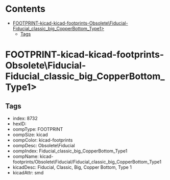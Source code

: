 



Contents
========

* [FOOTPRINT-kicad-kicad-footprints-Obsolete\Fiducial-Fiducial_classic_big_CopperBottom_Type1>](#footprint-kicad-kicad-footprints-obsoletefiducial-fiducial_classic_big_copperbottom_type1)
	* [Tags](#tags)

# FOOTPRINT-kicad-kicad-footprints-Obsolete\Fiducial-Fiducial_classic_big_CopperBottom_Type1>

## Tags

- index: 8732
- hexID: 
- oompType: FOOTPRINT
- oompSize: kicad
- oompColor: kicad-footprints
- oompDesc: Obsolete\Fiducial
- oompIndex: Fiducial_classic_big_CopperBottom_Type1
- oompName: kicad-footprints/Obsolete\Fiducial/Fiducial_classic_big_CopperBottom_Type1
- kicadDesc: Fiducial, Classic, Big, Copper Bottom, Type 1
- kicadAttr: smd
